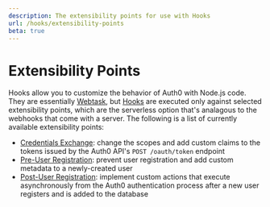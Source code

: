 ```yaml
---
description: The extensibility points for use with Hooks
url: /hooks/extensibility-points
beta: true
---
```


# Extensibility Points

Hooks allow you to customize the behavior of Auth0 with Node.js code. They are essentially [Webtask](https://webtask.io), but [Hooks](/hooks#work-with-hooks) are executed only against selected extensibility points, which are the serverless option that's analagous to the webhooks that come with a server. The following is a list of currently available extensibility points:

- [Credentials Exchange](/hooks/extensibility-points/credentials-exchange): change the scopes and add custom claims to the tokens issued by the Auth0 API's `POST /oauth/token` endpoint
- [Pre-User Registration](/hooks/extensibility-points/pre-user-registration): prevent user registration and add custom metadata to a newly-created user
- [Post-User Registration](/hooks/extensibility-points/post-user-registration): implement custom actions that execute asynchronously from the Auth0 authentication process after a new user registers and is added to the database
